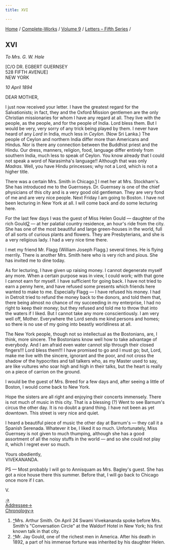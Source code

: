 ```yaml
---
title: XVI

---
```



[Home](../../../index.htm) / [Complete-Works](../../complete_works.htm)
/ [Volume 9](../volume_9_contents.htm) / [Letters – Fifth
Series](letters_fifth_series_contents.htm) /



## XVI

*To Mrs. G. W. Hale*

\[C/O DR. EGBERT GUERNSEY  
528 FIFTH AVENUE\]  
NEW YORK

*10 April 1894*

DEAR MOTHER,

I just now received your letter. I have the greatest regard for the
Salvationists; in fact, they and the Oxford Mission gentlemen are the
only Christian missionaries for whom I have any regard at all. They live
with the people, as the people, and for the people of India. Lord bless
them. But I would be very, very sorry of any trick being played by them.
I never have heard of any *Lord* in India, much less in *Ceylon*. (Now
Sri Lanka.) The people of Ceylon and northern India differ more than
Americans and Hindus. Nor is there any connection between the Buddhist
priest and the Hindu. Our dress, manners, religion, food, language
differ entirely from southern India, much less to speak of Ceylon. You
know already that I could not speak a word of Narasimha's language!!
Although that was only *Madras*. Well, you have Hindu princesses; why
not a Lord, which is not a higher title.

There was a certain Mrs. Smith in Chicago.[1](#fn1) I met her at Mrs.
Stockham's. She has introduced me to the Guernseys. Dr. Guernsey is one
of the chief physicians of this city and is a very good old gentleman.
They are very fond of me and are very nice people. Next Friday I am
going to Boston. I have not been lecturing in New York at all. I will
come back and do some lecturing here.

For the last few days I was the guest of Miss Helen Gould — daughter of
the rich Gould[2](#fn2) — at her palatial country residence, an hour's
ride from the city. She has one of the most beautiful and large
green-houses in the world, full of all sorts of curious plants and
flowers. They are Presbyterians, and she is a very religious lady. I had
a very nice time there.

I met my friend Mr. Flagg (William Joseph Flagg.) several times. He is
flying merrily. There is another Mrs. Smith here who is very rich and
pious. She has invited me to dine today.

As for lecturing, I have given up raising money. I cannot degenerate
myself any more. When a certain purpose was in view, I could work; with
that gone I cannot earn for myself. I have sufficient for going back. I
have not tried to earn a penny here, and have refused some presents
which friends here wanted to make to me. Especially Flagg — I have
refused his money. I had in Detroit tried to refund the money back to
the donors, and told them that, there being almost no chance of my
succeeding in my enterprise, I had no right to keep their money; but
they refused and told me to throw that into the waters if I liked. But I
cannot take any more conscientiously. I am very well off, Mother.
Everywhere the Lord sends me kind persons and homes; so there is no use
of my going into beastly worldliness at all.

The New York people, though not so intellectual as the Bostonians, are,
I think, more sincere. The Bostonians know well how to take advantage of
everybody. And I am afraid even water cannot slip through their closed
fingers!!! Lord bless them!!! I have promised to go and I must go; but,
Lord, make me live with the sincere, ignorant and the poor, and not
cross the shadow of the hypocrites and tall talkers who, as my Master
used to say, are like vultures who soar high and high in their talks,
but the heart is really on a piece of carrion on the ground.

I would be the guest of Mrs. Breed for a few days and, after seeing a
little of Boston, I would come back to New York.

Hope the sisters are all right and enjoying their concerts immensely.
There is not much of music in this city. That is a blessing (?) Went to
see Barnum's circus the other day. It is no doubt a grand thing. I have
not been as yet downtown. This street is very nice and quiet.

I heard a beautiful piece of music the other day at Barnum's — they call
it a Spanish Serenada. Whatever it be, I liked it so much.
Unfortunately, Miss Guernsey is not given to much thumping, although she
has a good assortment of all the noisy stuffs in the world — and so she
could not play it, which I regret ever so much.

Yours obediently,  
VIVEKANANDA.

PS — Most probably I will go to Annisquam as Mrs. Bagley's guest. She
has got a nice house there this summer. Before that, I will go back to
Chicago once more if I can.

V.

[→](017_mother.htm)  
[Addressee→](017_mother.htm)  
[Chronology→](../../volume_7/epistles_third_series/16_professor.htm)



1.  [^](#fn1_1)Mrs. Arthur Smith. On April 24 Swami Vivekananda spoke
    before Mrs. Smith's "Conversation Circle" at the Waldorf Hotel in
    New York; his first known talk in that city.
2.  [^](#fn2_1)Mr. Jay Gould, one of the richest men in America. After
    his death in 1892, a part of his immense fortune was inherited by
    his daughter Helen.
